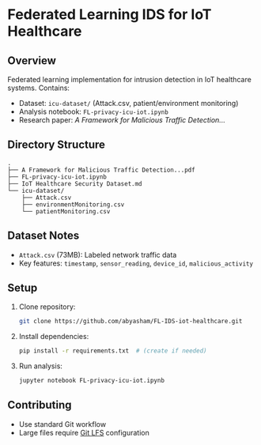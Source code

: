 # Federated Learning IDS for IoT Healthcare

## Overview
Federated learning implementation for intrusion detection in IoT healthcare systems. Contains:
- Dataset: `icu-dataset/` (Attack.csv, patient/environment monitoring)
- Analysis notebook: `FL-privacy-icu-iot.ipynb`
- Research paper: *A Framework for Malicious Traffic Detection...*

## Directory Structure
```
.
├── A Framework for Malicious Traffic Detection...pdf
├── FL-privacy-icu-iot.ipynb
├── IoT Healthcare Security Dataset.md
└── icu-dataset/
    ├── Attack.csv
    ├── environmentMonitoring.csv
    └── patientMonitoring.csv
```

## Dataset Notes
- `Attack.csv` (73MB): Labeled network traffic data
- Key features: `timestamp`, `sensor_reading`, `device_id`, `malicious_activity`

## Setup
1. Clone repository:  
   ```bash
   git clone https://github.com/abyasham/FL-IDS-iot-healthcare.git
   ```
2. Install dependencies:  
   ```bash
   pip install -r requirements.txt  # (create if needed)
   ```
3. Run analysis:  
   ```bash
   jupyter notebook FL-privacy-icu-iot.ipynb
   ```

## Contributing
- Use standard Git workflow
- Large files require [Git LFS](https://git-lfs.github.com) configuration
